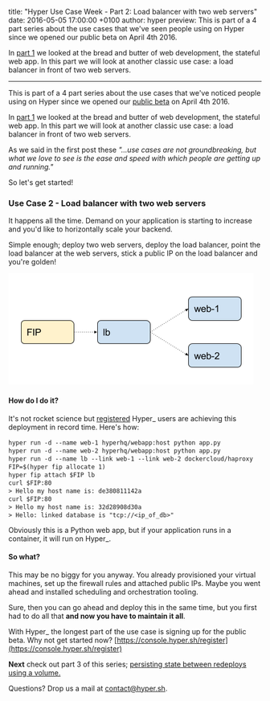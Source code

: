 title: "Hyper Use Case Week - Part 2: Load balancer with two web servers"
date: 2016-05-05 17:00:00 +0100
author: hyper
preview: This is part of a 4 part series about the use cases that we've seen people using on Hyper since we opened our public beta on April 4th 2016.

In [part 1](https://blog.hyper.sh/hyper-use-case-week-part-1-web-app-with-a-database.html) we looked at the bread and butter of web development, the stateful web app. In this part we will look at another classic use case: a load balancer in front of two web servers.

---

This is part of a 4 part series about the use cases that we've noticed people using on Hyper since we opened our [public beta](https://console.hyper.sh/register) on April 4th 2016.

In [part 1](https://blog.hyper.sh/hyper-use-case-week-part-1-web-app-with-a-database.html) we looked at the bread and butter of web development, the stateful web app. In this part we will look at another classic use case: a load balancer in front of two web servers.

As we said in the first post these _"...use cases are not groundbreaking, but what we love to see is the ease and speed with which people are getting up and running."_

So let's get started!

### Use Case 2 - Load balancer with two web servers

It happens all the time. Demand on your application is starting to increase and you'd like to horizontally scale your backend.

Simple enough; deploy two web servers, deploy the load balancer, point the load balancer at the web servers, stick a public IP on the load balancer and you're golden!

![A load balancer with public IP to proxy two web servers](images/hyper-use-case-week-part-2-load-balancer-with-two-web-servers/1.png)

#### How do I do it?

It's not rocket science but [registered](https://console.hyper.sh/register) Hyper_ users are achieving this deployment in record time. Here's how:

``` shell
hyper run -d --name web-1 hyperhq/webapp:host python app.py
hyper run -d --name web-2 hyperhq/webapp:host python app.py
hyper run -d --name lb --link web-1 --link web-2 dockercloud/haproxy
FIP=$(hyper fip allocate 1)
hyper fip attach $FIP lb
curl $FIP:80
> Hello my host name is: de380811142a
curl $FIP:80
> Hello my host name is: 32d28908d30a
> Hello: linked database is "tcp://<ip_of_db>"
```

Obviously this is a Python web app, but if your application runs in a container, it will run on Hyper_.

#### So what?

This may be no biggy for you anyway. You already provisioned your virtual machines, set up the firewall rules and attached public IPs. Maybe you went ahead and installed scheduling and orchestration tooling.

Sure, then you can go ahead and deploy this in the same time, but you first had to do all that **and now you have to maintain it all**.

With Hyper_ the longest part of the use case is signing up for the public beta. Why not get started now? [https://console.hyper.sh/register](https://console.hyper.sh/register)

**Next** check out part 3 of this series; [persisting state between redeploys using a  volume.](https://blog.hyper.sh/hyper-use-case-week-part-3-volume-snapshot-and-restore.html)

Questions? Drop us a mail at [contact@hyper.sh](mailto:contact@hyper.sh).

